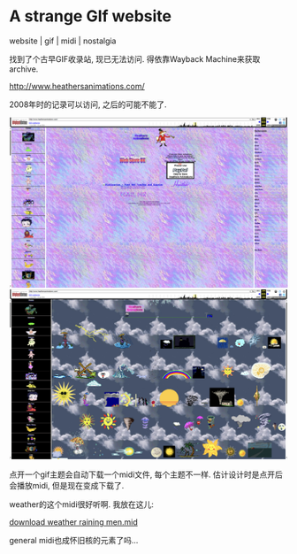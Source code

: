# A strange GIf website
website | gif | midi | nostalgia

找到了个古早GIF收录站, 现已无法访问. 得依靠Wayback Machine来获取archive.

http://www.heathersanimations.com/

2008年时的记录可以访问, 之后的可能不能了.

![main](heathersanimations_main.jpg)
![weather](heathersanimations_weather.jpg)

点开一个gif主题会自动下载一个midi文件, 每个主题不一样. 估计设计时是点开后会播放midi, 但是现在变成下载了.

weather的这个midi很好听啊. 我放在这儿:

<a href="weather raining men.mid" download>download weather raining men.mid</a>

general midi也成怀旧核的元素了吗...